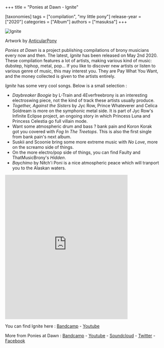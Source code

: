 +++
title = "Ponies at Dawn - Ignite"

[taxonomies]
tags = ["compilation", "my little pony"]
release-year = ["2020"]
categories = ["Album"]
authors = ["masuksa"]
+++

![Ignite](https://coverartarchive.org/release/92146ee3-c4e6-4057-9fe0-b23fb7b1b377/26446364095-250.jpg)
<div class="image-description">Artwork by <a href="https://www.deviantart.com/anticularpony">AnticularPony</a></div>


*Ponies at Dawn* is a project publishing compilations of brony musicians every now and then.
The latest, *Ignite* has been released on May 2nd 2020.
These compilation features a lot of artists, making various kind of music: dubstep, hiphop, metal, pop...
If you like to discover new artists or listen to various genre of music, this may interest you.
They are Pay What You Want, and the money collected is given to the artists entirely.

*Ignite* has some very cool songs.
Below is a small selection :
 * *Daybreaker Boogie* by L-Train and 4Everfreebrony is an interesting electroswing piece, not the kind of track these artists usually produce.
 * *Together, Against the Sisters* by Jyc Row, Prince Whateverer and Celica Soldream is more on the symphonic metal side.
   It is part of Jyc Row's Infinite Eclipse project, an ongoing story in which Princess Luna and Princess Celestia go full villain mode.
 * Want some atmospheric drum and bass ? bank pain and Koron Korak got you covered with *Fog In The Treetops*.
   This is also the first single from bank pain's next album.
 * Suskii and Scoonie bring some more extreme music with *No Love*, more on the screamo side of things.
 * On the more electro/pop side of things, you can find Faulty and ThatMusicBrony's *Hidden*.
 * *Baychimo* by Niłch'i Poni is a nice atmospheric peace which will tranport you to the Alaskan waters.

<iframe style="border: 0; width: 400px; height: 472px;" src="https://bandcamp.com/EmbeddedPlayer/album=3394649274/size=large/bgcol=333333/linkcol=0f91ff/artwork=small/transparent=true/" seamless><a href="http://poniesatdawn.bandcamp.com/album/ignite">Ignite by Ponies at Dawn</a></iframe>

You can find Ignite here : 
[Bandcamp](https://poniesatdawn.bandcamp.com/album/ignite) - [Youtube](https://www.youtube.com/playlist?list=PLqNYwoMQSqSrCBda4UlRcbg0mWU_sH9-M)


More from Ponies at Dawn :
[Bandcamp](https://poniesatdawn.bandcamp.com/) - [Youtube](https://www.youtube.com/c/PoniesAtDawn) - [Soundcloud](https://soundcloud.com/ponies-at-dawn) - [Twitter](https://twitter.com/PoniesAtDawn) - [Facebook](https://www.facebook.com/Ponies.At.Dawn)
